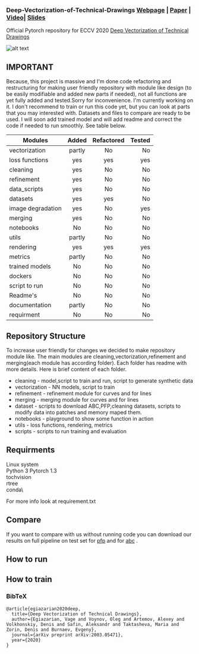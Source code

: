 ### Deep-Vectorization-of-Technical-Drawings [Webpage](http://adase.group/3ddl/projects/vectorization/) | [Paper](https://arxiv.org/abs/2003.05471) | [Video](https://www.youtube.com/watch?v=lnQNzHJOLvE&t=15s)| [Slides](https://drive.google.com/file/d/1ZrykQeA2PE4_8yf1JwuEBk9sS4OP8KeM/view?usp=sharing)
Official Pytorch repository for ECCV 2020 [Deep Vectorization of Technical Drawings](https://link.springer.com/chapter/10.1007/978-3-030-58601-0_35)

![alt text](https://drive.google.com/uc?export=view&id=191r0QAaNhOUIaHPOlPWH5H4Jg7qxCMRA) 
## IMPORTANT
 
Because, this project is massive and I'm done code refactoring and restructuring for making user friendly repository with module like design
(to be easily modifiable and added new parts if needed),
not all functions are yet fully added and tested.Sorry for  inconvenience.
I'm currently working on it. I don't recommend to train or run this code yet,
but you can look at parts that you may interested with.  Datasets and files to compare are ready to be used. 
I will soon add trained model and will add readme and correct the code if needed to run smoothly.
See table below.

| Modules       | Added         | Refactored| Tested|
| ------------- |:-------------:| :-----:| -----:|
| vectorization | partly        |    No |    No |
| loss functions| yes           |   yes |   yes |
| cleaning      | yes           |    No |    No |
| refinement    | yes           |    No |    No |
| data_scripts  | yes           |    No |    No |
| datasets      | yes           |   yes |    No |
| image degradation| yes        |   No  |    yes |
| merging       | yes           |   No  |    No  |
| notebooks     | No            |    No |    No |
| utils         | partly        |    No |    No |
| rendering     | yes           |   yes |   yes |
| metrics       | partly        |    No |    No |
| trained models| No            |    No |    No |
| dockers       | No            |    No |    No |
| script to run | No            |    No |    No |
| Readme's      | No            |    No |    No |
| documentation | partly        |    No |    No |
| requirment    | No        |    No |    No |

## Repository Structure

To increase user friendly for changes we decided to make repository module like.
The main modules are cleaning,vectorization,refinement and merging(each module has according folder).
Each folder has readme with more details. Here is brief content of each folder.

* cleaning - model,script to train and run, script to generate synthetic data 
* vectorization - NN models, script to train
* refinement - refinement module for curves and for lines
* merging - merging module for curves and for lines
* dataset - scripts to download ABC,PFP,cleaning datasets, scripts to modify data into patches and memory maped them.
* notebooks - playground to show some function in action
* utils - loss functions, rendering, metrics
* scripts - scripts to run training and evaluation

## Requirments
Linux system \
Python 3
Pytorch 1.3 \
tochvision \
rtree \
conda\

For more info look at requirement.txt

## Compare 

If you want to compare with us without running code you can download our results on full pipeline on test set
for [pfp](https://drive.google.com/file/d/1FGm-JQsvOa5sbi_f_-MMl1XC5Z8JGe0F/view?usp=sharing) and for 
[abc](https://drive.google.com/file/d/1lR5lea3sY4Bhp9QL4MmmPs0kqZ5voPGu/view?usp=sharing) .


 
## How to run 


## How to train 

### BibTeX
```
@article{egiazarian2020deep,
  title={Deep Vectorization of Technical Drawings},
  author={Egiazarian, Vage and Voynov, Oleg and Artemov, Alexey and Volkhonskiy, Denis and Safin, Aleksandr and Taktasheva, Maria and Zorin, Denis and Burnaev, Evgeny},
  journal={arXiv preprint arXiv:2003.05471},
  year={2020}
}